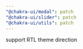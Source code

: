 ```yaml
---
"@chakra-ui/modal": patch
"@chakra-ui/slider": patch
"@chakra-ui/utils": patch
---
```


support RTL theme direction
